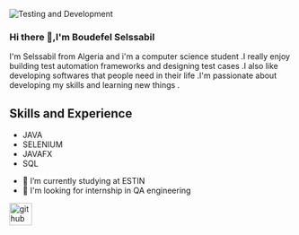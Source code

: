 ![Testing and Development](https://github.com/B-Selssabil/B-Selssabil-/blob/main/FINALLY.png)

### Hi there 👋,I'm Boudefel Selssabil

I'm Selssabil from Algeria and  i'm a computer science student .I really enjoy building test  automation  frameworks  and designing test cases .I also like developing softwares that people need in their life .I'm passionate about developing my skills and learning new things .

## Skills and Experience

* JAVA  
* SELENIUM 
* JAVAFX
* SQL

- 🔭 I’m currently studying  at ESTIN 
- 👯 I'm looking for internship in QA engineering


[<img src='https://cdn.jsdelivr.net/npm/simple-icons@3.0.1/icons/github.svg' alt='github' height='40'>](https://github.com/B-Selssabil)  


